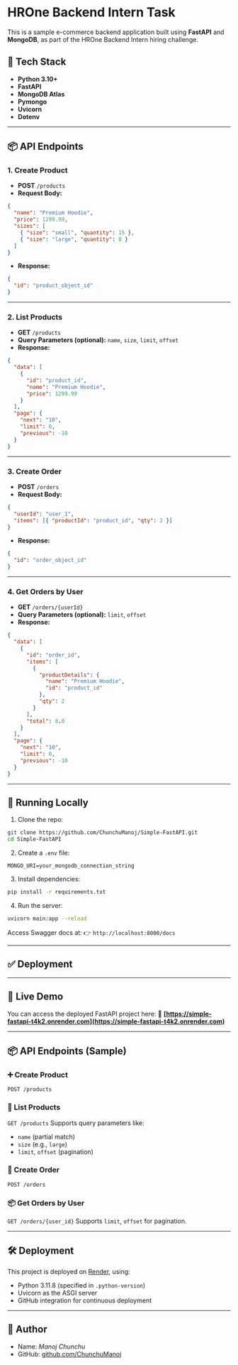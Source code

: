 # HROne Backend Intern Task

This is a sample e-commerce backend application built using **FastAPI** and **MongoDB**, as part of the HROne Backend Intern hiring challenge.

## 🔧 Tech Stack

- **Python 3.10+**
- **FastAPI**
- **MongoDB Atlas**
- **Pymongo**
- **Uvicorn**
- **Dotenv**

---

## 📦 API Endpoints

### 1. Create Product

- **POST** `/products`
- **Request Body:**

```json
{
  "name": "Premium Hoodie",
  "price": 1299.99,
  "sizes": [
    { "size": "small", "quantity": 15 },
    { "size": "large", "quantity": 8 }
  ]
}
```

- **Response:**

```json
{
  "id": "product_object_id"
}
```

---

### 2. List Products

- **GET** `/products`
- **Query Parameters (optional):** `name`, `size`, `limit`, `offset`
- **Response:**

```json
{
  "data": [
    {
      "id": "product_id",
      "name": "Premium Hoodie",
      "price": 1299.99
    }
  ],
  "page": {
    "next": "10",
    "limit": 0,
    "previous": -10
  }
}
```

---

### 3. Create Order

- **POST** `/orders`
- **Request Body:**

```json
{
  "userId": "user_1",
  "items": [{ "productId": "product_id", "qty": 2 }]
}
```

- **Response:**

```json
{
  "id": "order_object_id"
}
```

---

### 4. Get Orders by User

- **GET** `/orders/{userId}`
- **Query Parameters (optional):** `limit`, `offset`
- **Response:**

```json
{
  "data": [
    {
      "id": "order_id",
      "items": [
        {
          "productDetails": {
            "name": "Premium Hoodie",
            "id": "product_id"
          },
          "qty": 2
        }
      ],
      "total": 0.0
    }
  ],
  "page": {
    "next": "10",
    "limit": 0,
    "previous": -10
  }
}
```

---

## 🚀 Running Locally

1. Clone the repo:

```bash
git clone https://github.com/ChunchuManoj/Simple-FastAPI.git
cd Simple-FastAPI
```

2. Create a `.env` file:

```
MONGO_URI=your_mongodb_connection_string
```

3. Install dependencies:

```bash
pip install -r requirements.txt
```

4. Run the server:

```bash
uvicorn main:app --reload
```

Access Swagger docs at:
👉 `http://localhost:8000/docs`

---

## ✅ Deployment
---

## 🚀 Live Demo

You can access the deployed FastAPI project here:
🔗 **[https://simple-fastapi-t4k2.onrender.com](https://simple-fastapi-t4k2.onrender.com)**

---

## 📦 API Endpoints (Sample)

### ➕ Create Product

`POST /products`

### 📄 List Products

`GET /products`
Supports query parameters like:

* `name` (partial match)
* `size` (e.g., `large`)
* `limit`, `offset` (pagination)

### 🛒 Create Order

`POST /orders`

### 📦 Get Orders by User

`GET /orders/{user_id}`
Supports `limit`, `offset` for pagination.

---

## 🛠 Deployment

This project is deployed on [Render](https://render.com), using:

* Python 3.11.8 (specified in `.python-version`)
* Uvicorn as the ASGI server
* GitHub integration for continuous deployment

---




## 👤 Author

- Name: _Manoj_ _Chunchu_
- GitHub: [github.com/ChunchuManoj](https://github.com/ChunchuManoj)

